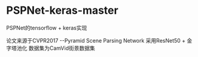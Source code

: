 # PSPNet-keras-master
PSPNet的tensorflow + keras实现

论文来源于CVPR2017 --Pyramid Scene Parsing Network
采用ResNet50 + 金字塔池化
数据集为CamVid街景数据集

